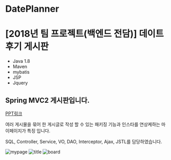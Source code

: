 # DatePlanner
<h1>[2018년 팀 프로젝트(백엔드 전담)] 데이트 후기 게시판</h1>

- Java 1.8
- Maven
- mybatis
- JSP
- Jquery

<h2> Spring MVC2 게시판입니다.</h2>
<a href="https://docs.google.com/presentation/d/14Rvj1AlGiTnuwJ-zpfFTIJxk94P1sUg5yzIsL5Ryf1E/edit?usp=sharing">PPT링크</a>
<p>여러 게시물을 묶어 한 게시글로 작성 할 수 있는 패키징 기능과
인스타를 연상케하는 마이페이지가 특징 입니다.</p>

SQL, Controller, Service, VO, DAO, Interceptor, Ajax, JSTL를 담당하였습니다.


<img src="https://user-images.githubusercontent.com/34783191/111851076-55d24080-8955-11eb-94ce-6287c84ff640.png" alt="mypage"/>
<img src="https://user-images.githubusercontent.com/34783191/111851122-7d290d80-8955-11eb-9d47-18fe4ec6de2c.png" alt="title"/>
<img src="https://user-images.githubusercontent.com/34783191/111851246-da24c380-8955-11eb-8dd2-1e2d78cb95cb.png" alt="board"/>
